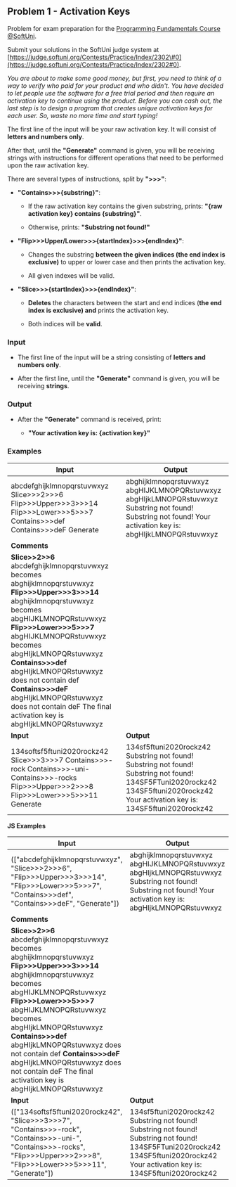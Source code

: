 ## Problem 1 - Activation Keys

Problem for exam preparation for the [Programming Fundamentals Course
@SoftUni](https://softuni.bg/courses/programming-fundamentals-csharp-java-js-python).

Submit your solutions in the SoftUni judge system at
[https://judge.softuni.org/Contests/Practice/Index/2302\#0](https://judge.softuni.org/Contests/Practice/Index/2302#0).

*You are about to make some good money, but first, you need to think of a way to
verify who paid for your product and who didn't. You have decided to let people
use the software for a free trial period and then require an activation key to
continue using the product. Before you can cash out, the last step is to design
a program that creates unique activation keys for each user. So, waste no more
time and start typing!*

The first line of the input will be your raw activation key. It will consist of
**letters and numbers only**.

After that, until the **"Generate"** command is given, you will be receiving
strings with instructions for different operations that need to be performed
upon the raw activation key.

There are several types of instructions, split by **"\>\>\>"**:

-   **"Contains\>\>\>{substring}"**:

    -   If the raw activation key contains the given substring, prints: **"{raw
        activation key} contains {substring}"**.

    -   Otherwise, prints: **"Substring not found!"**

-   **"Flip\>\>\>Upper/Lower\>\>\>{startIndex}\>\>\>{endIndex}"**:

    -   Changes the substring **between the given indices (the end index is
        exclusive)** to upper or lower case and then prints the activation key.

    -   All given indexes will be valid.

-   **"Slice\>\>\>{startIndex}\>\>\>{endIndex}"**:

    -   **Deletes** the characters between the start and end indices (**the end
        index is exclusive) and** prints the activation key.

    -   Both indices will be **valid**.

### Input

-   The first line of the input will be a string consisting of **letters and
    numbers only**.

-   After the first line, until the **"Generate"** command is given, you will be
    receiving **strings**.

### Output

-   After the **"Generate"** command is received, print:

    -   **"Your activation key is: {activation key}"**

### Examples

| **Input**                                                                                                                                                                                                                                                                                                                                                                                                                                              | **Output**                                                                                                                                                                         |
|--------------------------------------------------------------------------------------------------------------------------------------------------------------------------------------------------------------------------------------------------------------------------------------------------------------------------------------------------------------------------------------------------------------------------------------------------------|------------------------------------------------------------------------------------------------------------------------------------------------------------------------------------|
| abcdefghijklmnopqrstuvwxyz Slice\>\>\>2\>\>\>6 Flip\>\>\>Upper\>\>\>3\>\>\>14 Flip\>\>\>Lower\>\>\>5\>\>\>7 Contains\>\>\>def Contains\>\>\>deF Generate                                                                                                                                                                                                                                                                                               | abghijklmnopqrstuvwxyz abgHIJKLMNOPQRstuvwxyz abgHIjkLMNOPQRstuvwxyz Substring not found! Substring not found! Your activation key is: abgHIjkLMNOPQRstuvwxyz                      |
| **Comments**                                                                                                                                                                                                                                                                                                                                                                                                                                           |                                                                                                                                                                                    |
| **Slice\>\>2\>\>6**  abcdefghijklmnopqrstuvwxyz becomes abghijklmnopqrstuvwxyz **Flip\>\>\>Upper\>\>\>3\>\>\>14** abghijklmnopqrstuvwxyz becomes abgHIJKLMNOPQRstuvwxyz **Flip\>\>\>Lower\>\>\>5\>\>\>7** abgHIJKLMNOPQRstuvwxyz becomes abgHIjkLMNOPQRstuvwxyz **Contains\>\>\>def** abgHIjkLMNOPQRstuvwxyz does not contain def **Contains\>\>\>deF** abgHIjkLMNOPQRstuvwxyz does not contain deF The final activation key is abgHIjkLMNOPQRstuvwxyz |                                                                                                                                                                                    |
| **Input**                                                                                                                                                                                                                                                                                                                                                                                                                                              | **Output**                                                                                                                                                                         |
| 134softsf5ftuni2020rockz42 Slice\>\>\>3\>\>\>7 Contains\>\>\>-rock Contains\>\>\>-uni- Contains\>\>\>-rocks Flip\>\>\>Upper\>\>\>2\>\>\>8 Flip\>\>\>Lower\>\>\>5\>\>\>11 Generate                                                                                                                                                                                                                                                                      | 134sf5ftuni2020rockz42 Substring not found! Substring not found! Substring not found! 134SF5FTuni2020rockz42 134SF5ftuni2020rockz42 Your activation key is: 134SF5ftuni2020rockz42 |

**JS Examples**

| **Input**                                                                                                                                                                                                                                                                                                                                                                                                                                              | **Output**                                                                                                                                                                         |
|--------------------------------------------------------------------------------------------------------------------------------------------------------------------------------------------------------------------------------------------------------------------------------------------------------------------------------------------------------------------------------------------------------------------------------------------------------|------------------------------------------------------------------------------------------------------------------------------------------------------------------------------------|
| (["abcdefghijklmnopqrstuvwxyz", "Slice\>\>\>2\>\>\>6", "Flip\>\>\>Upper\>\>\>3\>\>\>14", "Flip\>\>\>Lower\>\>\>5\>\>\>7", "Contains\>\>\>def", "Contains\>\>\>deF", "Generate"])                                                                                                                                                                                                                                                                       | abghijklmnopqrstuvwxyz abgHIJKLMNOPQRstuvwxyz abgHIjkLMNOPQRstuvwxyz Substring not found! Substring not found! Your activation key is: abgHIjkLMNOPQRstuvwxyz                      |
| **Comments**                                                                                                                                                                                                                                                                                                                                                                                                                                           |                                                                                                                                                                                    |
| **Slice\>\>2\>\>6**  abcdefghijklmnopqrstuvwxyz becomes abghijklmnopqrstuvwxyz **Flip\>\>\>Upper\>\>\>3\>\>\>14** abghijklmnopqrstuvwxyz becomes abgHIJKLMNOPQRstuvwxyz **Flip\>\>\>Lower\>\>\>5\>\>\>7** abgHIJKLMNOPQRstuvwxyz becomes abgHIjkLMNOPQRstuvwxyz **Contains\>\>\>def** abgHIjkLMNOPQRstuvwxyz does not contain def **Contains\>\>\>deF** abgHIjkLMNOPQRstuvwxyz does not contain deF The final activation key is abgHIjkLMNOPQRstuvwxyz |                                                                                                                                                                                    |
| **Input**                                                                                                                                                                                                                                                                                                                                                                                                                                              | **Output**                                                                                                                                                                         |
| (["134softsf5ftuni2020rockz42", "Slice\>\>\>3\>\>\>7", "Contains\>\>\>-rock", "Contains\>\>\>-uni-", "Contains\>\>\>-rocks", "Flip\>\>\>Upper\>\>\>2\>\>\>8", "Flip\>\>\>Lower\>\>\>5\>\>\>11", "Generate"])                                                                                                                                                                                                                                           | 134sf5ftuni2020rockz42 Substring not found! Substring not found! Substring not found! 134SF5FTuni2020rockz42 134SF5ftuni2020rockz42 Your activation key is: 134SF5ftuni2020rockz42 |
